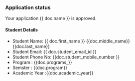 <h3>Application status</h3>

<p>Your application {{ doc.name }} is approved.</p>


<h4>Student Details</h4>

<ul>
<li>Student Name: {{ doc.first_name }} {{doc.middle_name}} {{doc.last_name}}
<li>Student Email: {{ doc.student_email_id }}
<li>Student Phone No: {{doc.student_mobile_number }}
<li>Program : {{doc.programs_}}
<li>Semster : {{doc.program}}
<li>Academic Year :{{doc.academic_year}}
</ul>
